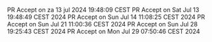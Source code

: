 PR Accept on za 13 jul 2024 19:48:09 CEST
PR Accept on Sat Jul 13 19:48:49 CEST 2024
PR Accept on Sun Jul 14 11:08:25 CEST 2024
PR Accept on Sun Jul 21 11:00:36 CEST 2024
PR Accept on Sun Jul 28 19:25:43 CEST 2024
PR Accept on Mon Jul 29 07:50:46 CEST 2024
